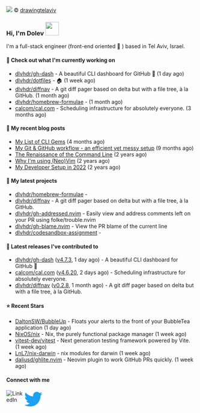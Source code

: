 <img src="https://user-images.githubusercontent.com/6196971/205364459-63d54329-d28a-403f-ac06-3baeb4685b46.jpg" />
© <a href="https://www.instagram.com/drawingtelaviv/">drawingtelaviv</a>

### Hi, I'm Dolev <img width="36px" height="36px" src="https://user-images.githubusercontent.com/1303154/88677602-1635ba80-d120-11ea-84d8-d263ba5fc3c0.gif" />

I'm a full-stack engineer (front-end oriented :rainbow: ) based in Tel Aviv, Israel.

#### 👷 Check out what I'm currently working on

- [dlvhdr/gh-dash](https://github.com/dlvhdr/gh-dash) - A beautiful CLI dashboard for GitHub 🚀  (1 day ago)
- [dlvhdr/dotfiles](https://github.com/dlvhdr/dotfiles) - 🏠 (1 week ago)
- [dlvhdr/diffnav](https://github.com/dlvhdr/diffnav) - A git diff pager based on delta but with a file tree, à la GitHub. (1 month ago)
- [dlvhdr/homebrew-formulae](https://github.com/dlvhdr/homebrew-formulae) -  (1 month ago)
- [calcom/cal.com](https://github.com/calcom/cal.com) - Scheduling infrastructure for absolutely everyone. (3 months ago)

#### 📜 My recent blog posts

- [My List of CLI Gems](https://dlvhdr.me/posts/cli-tools) (4 months ago)
- [My Git &amp; GitHub workflow - an efficient yet messy setup](https://dlvhdr.me/posts/how-i-use-github) (9 months ago)
- [The Renaissance of the Command Line](https://dlvhdr.me/posts/the-renaissance-of-the-command-line) (2 years ago)
- [Why I&#39;m using (Neo)Vim](https://dlvhdr.me/posts/why-im-using-vim) (2 years ago)
- [My Developer Setup in 2022](https://dlvhdr.me/posts/dev-setup) (2 years ago)

#### 🌱 My latest projects

- [dlvhdr/homebrew-formulae](https://github.com/dlvhdr/homebrew-formulae) - 
- [dlvhdr/diffnav](https://github.com/dlvhdr/diffnav) - A git diff pager based on delta but with a file tree, à la GitHub.
- [dlvhdr/gh-addressed.nvim](https://github.com/dlvhdr/gh-addressed.nvim) - Easily view and address comments left on your PR using folke/trouble.nvim
- [dlvhdr/gh-blame.nvim](https://github.com/dlvhdr/gh-blame.nvim) - View the PR blame of the current line
- [dlvhdr/codesandbox-assignment](https://github.com/dlvhdr/codesandbox-assignment) - 

#### 🔭 Latest releases I've contributed to

- [dlvhdr/gh-dash](https://github.com/dlvhdr/gh-dash) ([v4.7.3](https://github.com/dlvhdr/gh-dash/releases/tag/v4.7.3), 1 day ago) - A beautiful CLI dashboard for GitHub 🚀 
- [calcom/cal.com](https://github.com/calcom/cal.com) ([v4.6.20](https://github.com/calcom/cal.com/releases/tag/v4.6.20), 2 days ago) - Scheduling infrastructure for absolutely everyone.
- [dlvhdr/diffnav](https://github.com/dlvhdr/diffnav) ([v0.2.8](https://github.com/dlvhdr/diffnav/releases/tag/v0.2.8), 1 month ago) - A git diff pager based on delta but with a file tree, à la GitHub.

#### ⭐ Recent Stars

- [DaltonSW/BubbleUp](https://github.com/DaltonSW/BubbleUp) - Floats your alerts to the front of your BubbleTea application (1 day ago)
- [NixOS/nix](https://github.com/NixOS/nix) - Nix, the purely functional package manager (1 week ago)
- [vitest-dev/vitest](https://github.com/vitest-dev/vitest) - Next generation testing framework powered by Vite. (1 week ago)
- [LnL7/nix-darwin](https://github.com/LnL7/nix-darwin) - nix modules for darwin (1 week ago)
- [daliusd/ghlite.nvim](https://github.com/daliusd/ghlite.nvim) - Neovim plugin to work GitHub PRs quickly. (1 week ago)

#### Connect with me

[<img align="left" alt="LinkedIn" width="48px" src="https://camo.githubusercontent.com/c8a9c5b414cd812ad6a97a46c29af67239ddaeae08c41724ff7d945fb4c047e5/68747470733a2f2f6564656e742e6769746875622e696f2f537570657254696e7949636f6e732f696d616765732f7376672f6c696e6b6564696e2e737667" />][linkedin]

[<img align="left" alt="Twitter" width="48px" src="icons/twitter.svg" />][twitter]

[linkedin]: https://www.linkedin.com/in/dolev-hadar/
[twitter]: https://twitter.com/elys1um

